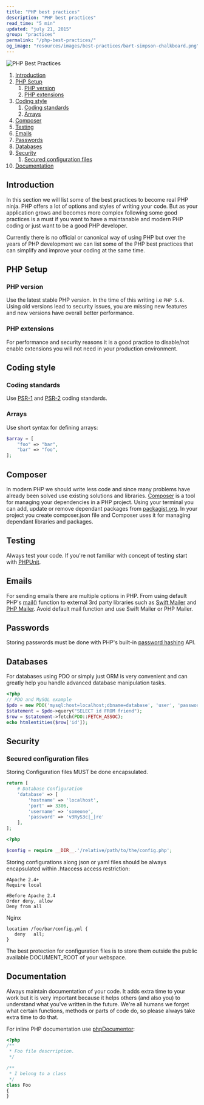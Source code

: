```yaml
---
title: "PHP best practices"
description: "PHP best practices"
read_time: "5 min"
updated: "july 21, 2015"
group: "practices"
permalink: "/php-best-practices/"
og_image: "resources/images/best-practices/bart-simpson-chalkboard.png"
---
```


![PHP Best Practices](/resources/images/best-practices/bart-simpson-chalkboard.png "PHP Best Practices")

1. [Introduction](#introduction)
1. [PHP Setup](#php-setup)
    1. [PHP version](#php-version)
    1. [PHP extensions](#php-extensions)
1. [Coding style](#coding-style)
    1. [Coding standards](#coding-standards)
    1. [Arrays](#arrays)
1. [Composer](#composer)
1. [Testing](#testing)
1. [Emails](#emails)
1. [Passwords](#passwords)
1. [Databases](#databases)
1. [Security](#security)
    1. [Secured configuration files](#secured-configuration-files)
1. [Documentation](#documentation)

## Introduction

In this section we will list some of the best practices to become real PHP ninja. PHP offers a lot of options and styles of
writing your code. But as your application grows and becomes more complex following some good practices is a must if
you want to have a maintanable and modern PHP coding or just want to be a good PHP developer.

Currently there is no official or canonical way of using PHP but over the years of PHP development we can list
some of the PHP best practices that can simplify and improve your coding at the same time.

## PHP Setup

### PHP version

Use the latest stable PHP version. In the time of this writing i.e `PHP 5.6`. Using old versions lead to security issues, you are missing new features and new versions have overall better performance.

### PHP extensions

For performance and security reasons it is a good practice to disable/not enable extensions you will not need in your production environment.

## Coding style

### Coding standards

Use [PSR-1][psr-1] and [PSR-2][psr-2] coding standards.

### Arrays

Use short syntax for defining arrays:

```php
$array = [
    "foo" => "bar",
    "bar" => "foo",
];
```

## Composer

In modern PHP we should write less code and since many problems have already been solved use existing solutions and libraries.
[Composer][composer] is a tool for managing your dependencies in a PHP project. Using your terminal you can add, update or remove dependant packages from [packagist.org][packagist]. In your project you create composer.json file and Composer uses it for managing dependant libraries and packages.

## Testing

Always test your code. If you're not familiar with concept of testing start with [PHPUnit][phpunit].

## Emails

For sending emails there are multiple options in PHP. From using default PHP's [mail()][mail] function to external 3rd party libraries such as [Swift Mailer][swift-mailer] and [PHP Mailer][php-mailer]. Avoid default mail function and use Swift Mailer or PHP Mailer.

## Passwords

Storing passwords must be done with PHP's built-in [password hashing][password-hashing] API.

## Databases

For databases using PDO or simply just ORM is very convenient and can greatly help you handle advanced database manipulation tasks.

```php
<?php
// PDO and MySQL example
$pdo = new PDO('mysql:host=localhost;dbname=database', 'user', 'password');
$statement = $pdo->query("SELECT id FROM friend");
$row = $statement->fetch(PDO::FETCH_ASSOC);
echo htmlentities($row['id']);
```

## Security

### Secured configuration files

Storing Configuration files MUST be done encapsulated.

```php
return [
    # Database Configuration
    'database' => [
        'hostname' => 'localhost',
        'port' => 3306,
        'username' => 'someone',
        'password' => 'v3RyS3c|_|re'
    ],
];
```

```php
<?php

$config = require __DIR__.'/relative/path/to/the/config.php';
```

Storing configurations along json or yaml files should be always encapsulated within .htaccess access restriction:

```
#Apache 2.4+
Require local

#Before Apache 2.4
Order deny, allow
Deny from all
```

Nginx

```text
location /foo/bar/config.yml {
   deny   all;
}
```

The best protection for configuration files is to store them outside the public available DOCUMENT_ROOT of your webspace.

## Documentation

Always maintain documentation of your code. It adds extra time to your work but it is very important because it helps others (and also you)
to understand what you've written in the future. We're all humans we forget what certain functions, methods or parts of code do, so please
always take extra time to do that.

For inline PHP documentation use [phpDocumentor][phpdocumentor]:

```php
<?php
/**
 * Foo file descrription.
 */

/**
 * I belong to a class
 */
class Foo
{
}
```

[psr-1]: http://www.php-fig.org/psr/psr-1/
[psr-2]: http://www.php-fig.org/psr/psr-2/
[composer]: https://getcomposer.org
[packagist]: https://packagist.org
[phpunit]: http://phpunit.de
[mail]: http://php.net/manual/function.mail
[swift-mailer]: http://swiftmailer.org/
[php-mailer]: https://github.com/PHPMailer/PHPMailer
[password-hashing]: http://php.net/manual/en/book.password.php
[phpdocumentor]: http://www.phpdoc.org/
